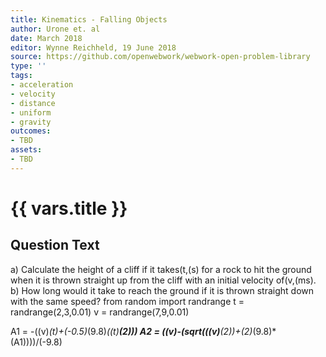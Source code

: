 ```yaml
---
title: Kinematics - Falling Objects
author: Urone et. al
date: March 2018
editor: Wynne Reichheld, 19 June 2018
source: https://github.com/openwebwork/webwork-open-problem-library
type: ''
tags:
- acceleration
- velocity
- distance
- uniform
- gravity
outcomes:
- TBD
assets:
- TBD
---
```

# {{ vars.title }}

## Question Text

a) Calculate the height of a cliff if it takes(t,(s) for a rock to hit the ground when it is thrown straight up from the cliff with an initial velocity of(v,(ms).
b) How long would it take to reach the ground if it is thrown straight down with the same speed?
from random import randrange
t = randrange(2,3,0.01)
v = randrange(7,9,0.01)

A1 = -((v)*(t)+(-0.5)*(9.8)*((t)**(2)))
A2 = ((v)-(sqrt(((v)**(2))+(2)*(9.8)*(A1))))/(-9.8)